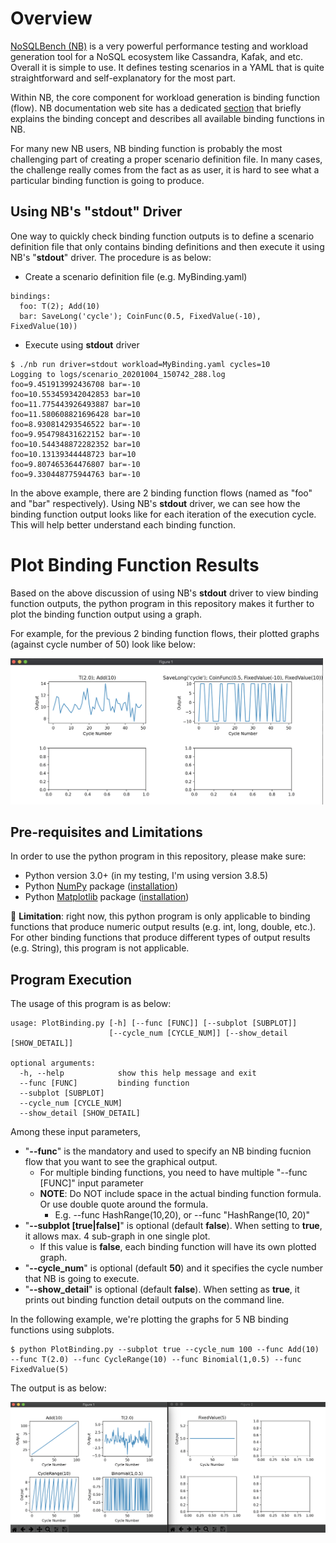# Overview

[NoSQLBench (NB)](https://github.com/nosqlbench/nosqlbench) is a very powerful performance testing and workload generation tool for a NoSQL ecosystem like Cassandra, Kafak, and etc. Overall it is simple to use. It defines testing scenarios in a YAML that is quite straightforward and self-explanatory for the most part. 

Within NB, the core component for workload generation is binding function (flow). NB documentation web site has a dedicated [section](http://docs.nosqlbench.io/#/docs/bindings) that briefly explains the binding concept and describes all available binding functions in NB.

For many new NB users, NB binding function is probably the most challenging part of creating a proper scenario definition file. In many cases, the challenge really comes from the fact as as user, it is hard to see what a particular binding function is going to produce. 

## Using NB's "stdout" Driver 

One way to quickly check binding function outputs is to define a scenario definition file that only contains binding definitions and then execute it using NB's "**stdout**" driver. The procedure is as below:

* Create a scenario definition file (e.g. MyBinding.yaml)
```
bindings:
  foo: T(2); Add(10)
  bar: SaveLong('cycle'); CoinFunc(0.5, FixedValue(-10), FixedValue(10))
```

* Execute using **stdout** driver
```
$ ./nb run driver=stdout workload=MyBinding.yaml cycles=10
Logging to logs/scenario_20201004_150742_288.log
foo=9.451913992436708 bar=-10
foo=10.553459342042853 bar=10
foo=11.775443926493887 bar=10
foo=11.580608821696428 bar=10
foo=8.930814293546522 bar=-10
foo=9.954798431622152 bar=-10
foo=10.544348872282352 bar=10
foo=10.13139344448723 bar=10
foo=9.807465364476807 bar=-10
foo=9.330448775944763 bar=-10
```

In the above example, there are 2 binding function flows (named as "foo" and "bar" respectively). Using NB's **stdout** driver, we can see how the binding function output looks like for each iteration of the execution cycle. This will help better understand each binding function.

# Plot Binding Function Results

Based on the above discussion of using NB's **stdout** driver to view binding function outputs, the python program in this repository makes it further to plot the binding function output using a graph. 

For example, for the previous 2 binding function flows, their plotted graphs (against cycle number of 50) look like below:

<img src="https://github.com/yabinmeng/nb_binding_plot/blob/master/screenshots/bindingplot1.png" width=500> 

## Pre-requisites and Limitations

In order to use the python program in this repository, please make sure:
* Python version 3.0+ (in my testing, I'm using version 3.8.5)
* Python [NumPy](https://numpy.org/) package ([installation](https://numpy.org/install/))
* Python [Matplotlib](https://matplotlib.org/) package ([installation](https://matplotlib.org/users/installing.html))

&#x1F4A2; **Limitation**: right now, this python program is only applicable to binding functions that produce numeric output results (e.g. int, long, double, etc.). For other binding functions that produce different types of output results (e.g. String), this program is not applicable.

## Program Execution

The usage of this program is as below:
```
usage: PlotBinding.py [-h] [--func [FUNC]] [--subplot [SUBPLOT]]
                      [--cycle_num [CYCLE_NUM]] [--show_detail [SHOW_DETAIL]]

optional arguments:
  -h, --help            show this help message and exit
  --func [FUNC]         binding function
  --subplot [SUBPLOT]
  --cycle_num [CYCLE_NUM]
  --show_detail [SHOW_DETAIL]
```

Among these input parameters,

* "**--func**" is the mandatory and used to specify an NB binding fucnion flow that you want to see the graphical output.
  * For multiple binding functions, you need to have multiple "--func [FUNC]" input parameter
  * **NOTE**: Do NOT include space in the actual binding function formula. Or use double quote around the formula.
    * E.g. --func HashRange(10,20), or --func "HashRange(10, 20)" 
* "**--subplot [true|false]**" is optional (default **false**). When setting to **true**, it allows max. 4 sub-graph in one single plot.
  * If this value is **false**, each binding function will have its own plotted graph.
* "**--cycle_num**" is optional (default **50**) and it specifies the cycle number that NB is going to execute.
* "**--show_detail**" is optional  (default **false**). When setting as **true**, it prints out binding function detail outputs on the command line.

In the following example, we're plotting the graphs for 5 NB binding functions using subplots. 
```
$ python PlotBinding.py --subplot true --cycle_num 100 --func Add(10) --func T(2.0) --func CycleRange(10) --func Binomial(1,0.5) --func FixedValue(5)
```

The output is as below:

<img src="https://github.com/yabinmeng/nb_binding_plot/blob/master/screenshots/bindingplot2.png" width=800> 
